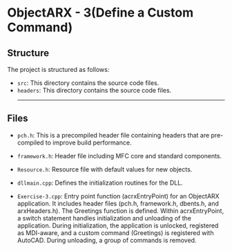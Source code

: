 # ObjectARX - 3(Define a Custom Command)

## Structure

The project is structured as follows:

- `src`: This directory contains the source code files.
- `headers`: This directory contains the source code files.
  <hr>

## Files

- `pch.h`: This is a precompiled header file containing headers that are pre-compiled to improve build performance.

- `framework.h`: Header file including MFC core and standard components.

- `Resource.h`: Resource file with default values for new objects.

- `dllmain.cpp`: Defines the initialization routines for the DLL.

- `Exercise-3.cpp`: Entry point function (acrxEntryPoint) for an ObjectARX application. It includes header files (pch.h, framework.h, dbents.h, and arxHeaders.h). The Greetings function is defined. Within acrxEntryPoint, a switch statement handles initialization and unloading of the application. During initialization, the application is unlocked, registered as MDI-aware, and a custom command (Greetings) is registered with AutoCAD. During unloading, a group of commands is removed. 
